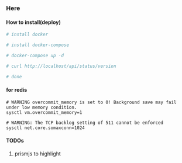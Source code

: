 ### Here

#### How to install(deploy)

```sh
# install docker

# install docker-compose

# docker-compose up -d

# curl http://localhost/api/status/version

# done
```


#### for redis
```shell
# WARNING overcommit_memory is set to 0! Background save may fail under low memory condition.
sysctl vm.overcommit_memory=1

# WARNING: The TCP backlog setting of 511 cannot be enforced
sysctl net.core.somaxconn=1024
```


#### TODOs

1. prismjs to highlight
